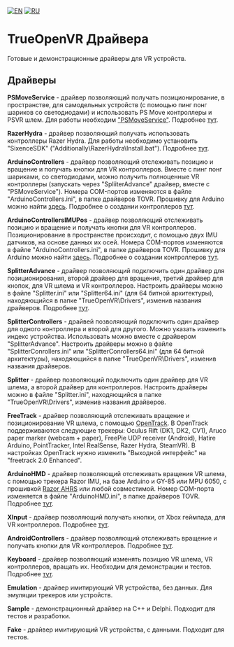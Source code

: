 ﻿[![EN](https://user-images.githubusercontent.com/9499881/33184537-7be87e86-d096-11e7-89bb-f3286f752bc6.png)](https://github.com/TrueOpenVR/TrueOpenVR-Drivers/blob/master/README.md)
[![RU](https://user-images.githubusercontent.com/9499881/27683795-5b0fbac6-5cd8-11e7-929c-057833e01fb1.png)](https://github.com/TrueOpenVR/TrueOpenVR-Drivers/blob/master/README.RU.md)
# TrueOpenVR Драйвера
Готовые и демонстрационные драйверы для VR устройств.

## Драйверы
**PSMoveService** - драйвер позволяющий получать позиционирование, в пространстве, для самодельных устройств (с помощью пинг понг шариков со светодиодами) и использовать PS Move контроллеры и PSVR шлем. Для работы необходим ["PSMoveService"](https://github.com/cboulay/PSMoveService). Подробнее [тут](https://github.com/TrueOpenVR/TrueOpenVR-Drivers/tree/master/C%2B%2B/PSMoveService).

**RazerHydra** - драйвер позволяющий получать использовать контроллеры Razer Hydra. Для работы необходимо установить "SixenceSDK" ("Additionally\RazerHydra\Install.bat"). Подробнее [тут](https://github.com/TrueOpenVR/TrueOpenVR-Drivers/tree/master/C%2B%2B/RazerHydra).

**ArduinoControllers** - драйвер позволяющий отслеживать позицию и вращение и получать кнопки для VR контроллеров. Вместе с пинг понг шариками, со светодиодами, можно получить полноценные VR контроллеры (запускать через "SpliiterAdvance" драйвер, вместе с "PSMoveService"). Номера COM-портов изменяются в файле "ArduinoControllers.ini", в папке драйверов TOVR. Прошивку для Arduino можно найти [здесь](https://github.com/TrueOpenVR/TrueOpenVR-DIY/blob/master/Controllers/Arduino/Controller.ino). Подробнее о создании контроллеров [тут](https://github.com/TrueOpenVR/TrueOpenVR-DIY/blob/master/Controllers/Controllers.RU.md).

**ArduinoControllersIMUPos** - драйвер позволяющий отслеживать позицию и вращение и получать кнопки для VR контроллеров. Позиционирование в пространстве происходит, с помощью двух IMU датчиков, на основе данных их осей. Номера COM-портов изменяются в файле "ArduinoControllers.ini", в папке драйверов TOVR. Прошивку для Arduino можно найти [здесь](https://github.com/TrueOpenVR/TrueOpenVR-DIY/blob/master/Controllers/Arduino/ControllerIMUPos.ino). Подробнее о создании контроллеров [тут](https://github.com/TrueOpenVR/TrueOpenVR-DIY/blob/master/Controllers/Controllers.RU.md).

**SplitterAdvance** - драйвер позволяющий подключить один драйвер для позиционирования, второй драйвер для вращения, третий драйвер для кнопок, для VR шлема и VR контроллеров. Настроить драйверы можно в файле "Splitter.ini" или "Splitter64.ini" (для 64 битной архитектуры), находяющийся в папке "TrueOpenVR\Drivers", изменив названия драйверов. Подробнее [тут](https://github.com/TrueOpenVR/TrueOpenVR-Drivers/blob/master/Delphi/SplitterAdvance/README.RU.md).

**SplitterControllers** - драйвей позволяющий подключить один драйвер для одного контроллера и второй для другого. Можно указать изменить индекс устройства. Использовать можно вместе с драйвером "SplitterAdvance". Настроить драйверы можно в файле "SplitterConrollers.ini" или "SplitterConrollers64.ini" (для 64 битной архитектуры), находяющийся в папке "TrueOpenVR\Drivers", изменив названия драйверов.

**Splitter** - драйвер позволяющий подключить один драйвер для VR шлема, а второй драйвер для контроллеров. Настроить драйверы можно в файле "Splitter.ini", находяющийся в папке "TrueOpenVR\Drivers", изменив названия драйверов.

**FreeTrack** - драйвер позволяющий отслеживать вращение и позиционирование VR шлема, с помощью [OpenTrack](https://github.com/opentrack/opentrack/). В OpenTrack поддерживаются следующие трекеры: Oculus Rift (DK1, DK2, CV1), Aruco paper marker (webcam + paper), FreePie UDP receiver (Android), Hatire Arduino, PointTracker, Intel RealSense, Razer Hydra, SteamVR). В настройках OpenTrack нужно изменить "Выходной интерфейс" на "freetrack 2.0 Enhanced".

**ArduinoHMD** - драйвер позволяющий отслеживать вращения VR шлема, с помощью трекера Razor IMU, на базе Arduino и GY-85 или MPU 6050, с прошивкой [Razor AHRS](https://github.com/Razor-AHRS/razor-9dof-ahrs/tree/master/Arduino) или любой совместимой. Номер COM-порта изменяется в файле "ArduinoHMD.ini", в папке драйверов TOVR. Подробнее [тут](https://github.com/TrueOpenVR/TrueOpenVR-Drivers/tree/master/C%2B%2B/ArduinoHMD).

**XInput** - драйвер позволяющий получать кнопки, от Xbox геймпада, для VR контроллеров. Подробнее [тут](https://github.com/TrueOpenVR/TrueOpenVR-Drivers/tree/master/C%2B%2B/XInput).

**AndroidControllers** - драйвер позволяющий отслеживать вращение и получать кнопки для VR контроллеров. Подробнее [тут](https://github.com/TrueOpenVR/TrueOpenVR-Drivers/tree/master/C%2B%2B/AndroidControllers).

**Keyboard** - драйвер позволяющий изменять позицию VR шлема, VR контроллеров, вращать их. Необходим для демонстрации и тестов. Подробнее [тут](https://github.com/TrueOpenVR/TrueOpenVR-Drivers/tree/master/C%2B%2B/Keyboard).

**Emulation** - драйвер имитирующий VR устройства, без данных. Для эмуляции трекеров или устройств.

**Sample** - демонстрационный драйвер на С++ и Delphi. Подходит для тестов и разработки.

**Fake** - драйвер имитирующий VR устройства, с данными. Подходит для тестов.

